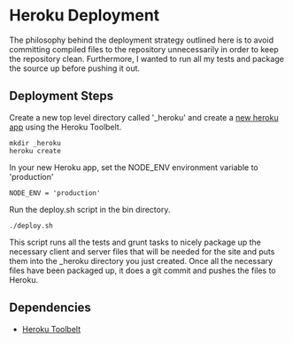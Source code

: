 # Heroku Deployment
The philosophy behind the deployment strategy outlined here is to avoid committing compiled files to the repository unnecessarily in order to keep the repository clean. Furthermore, I wanted to run all my tests and package the source up before pushing it out.

## Deployment Steps

Create a new top level directory called '_heroku' and create a [new heroku app](https://devcenter.heroku.com/articles/nodejs) using the Heroku Toolbelt.

```
mkdir _heroku
heroku create
```

In your new Heroku app, set the NODE_ENV environment variable to 'production'

```
NODE_ENV = 'production'
```

Run the deploy.sh script in the bin directory.

```
./deploy.sh
```

This script runs all the tests and grunt tasks to nicely package up the necessary client and server files that will be needed for the site and puts them into the _heroku directory you just created. Once all the necessary files have been packaged up, it does a git commit and pushes the files to Heroku. 

## Dependencies
- [Heroku Toolbelt](https://toolbelt.heroku.com/)